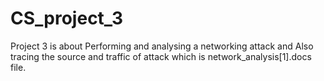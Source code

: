 # CS_project_3

Project 3 is about Performing and analysing a networking attack and Also tracing the source and traffic of attack which is network_analysis[1].docs file.


